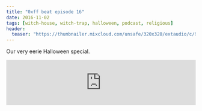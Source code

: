 ```yaml
---
title: "0xff beat episode 16"
date: 2016-11-02
tags: [witch-house, witch-trap, halloween, podcast, religious]
header:
  teaser: "https://thumbnailer.mixcloud.com/unsafe/320x320/extaudio/c/9/9/3/0aaf-730b-48ef-bf99-202b6183179c"
---
```


Our very eerie Halloween special.

<iframe width="100%" height="120" src="https://www.mixcloud.com/widget/iframe/?hide_cover=1&light=1&feed=%2F0xff-beat%2F0xff-beat-episode-16%2F" frameborder="0" ></iframe>
